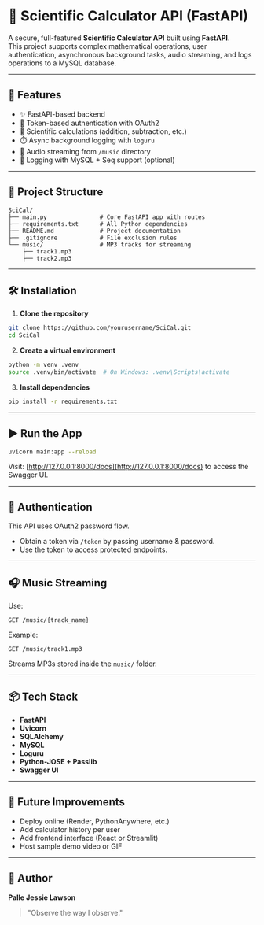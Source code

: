 # 🔢 Scientific Calculator API (FastAPI)

A secure, full-featured **Scientific Calculator API** built using **FastAPI**.  
This project supports complex mathematical operations, user authentication, asynchronous background tasks, audio streaming, and logs operations to a MySQL database.

---

## 🚀 Features

- ✨ FastAPI-based backend
- 🔐 Token-based authentication with OAuth2
- 🔢 Scientific calculations (addition, subtraction, etc.)
- ⏱️ Async background logging with `loguru`
- 🎵 Audio streaming from `/music` directory
- 💾 Logging with MySQL + Seq support (optional)

---

## 📂 Project Structure

```
SciCal/
├── main.py               # Core FastAPI app with routes
├── requirements.txt      # All Python dependencies
├── README.md             # Project documentation
├── .gitignore            # File exclusion rules
└── music/                # MP3 tracks for streaming
    ├── track1.mp3
    ├── track2.mp3
```

---

## 🛠️ Installation

1. **Clone the repository**

```bash
git clone https://github.com/yourusername/SciCal.git
cd SciCal
```

2. **Create a virtual environment**

```bash
python -m venv .venv
source .venv/bin/activate  # On Windows: .venv\Scripts\activate
```

3. **Install dependencies**

```bash
pip install -r requirements.txt
```

---

## ▶️ Run the App

```bash
uvicorn main:app --reload
```

Visit: [http://127.0.0.1:8000/docs](http://127.0.0.1:8000/docs) to access the Swagger UI.

---

## 🔐 Authentication

This API uses OAuth2 password flow.

- Obtain a token via `/token` by passing username & password.
- Use the token to access protected endpoints.

---

## 🎧 Music Streaming

Use:
```
GET /music/{track_name}
```

Example:
```
GET /music/track1.mp3
```

Streams MP3s stored inside the `music/` folder.

---

## 📦 Tech Stack

- **FastAPI**
- **Uvicorn**
- **SQLAlchemy**
- **MySQL**
- **Loguru**
- **Python-JOSE + Passlib**
- **Swagger UI**

---

## 📌 Future Improvements

- Deploy online (Render, PythonAnywhere, etc.)
- Add calculator history per user
- Add frontend interface (React or Streamlit)
- Host sample demo video or GIF

---

## 👤 Author

**Palle Jessie Lawson**

> "Observe the way I observe."
